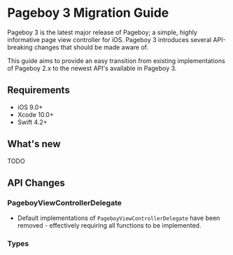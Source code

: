 # Pageboy 3 Migration Guide

Pageboy 3 is the latest major release of Pageboy; a simple, highly informative page view controller for iOS. Pageboy 3 introduces several API-breaking changes that should be made aware of.

This guide aims to provide an easy transition from existing implementations of Pageboy 2.x to the newest API's available in Pageboy 3.

## Requirements

- iOS 9.0+
- Xcode 10.0+
- Swift 4.2+

## What's new

TODO

## API Changes

### PageboyViewControllerDelegate
- Default implementations of `PageboyViewControllerDelegate` have been removed - effectively requiring all functions to be implemented.

### Types
